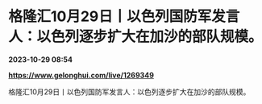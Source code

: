 # 格隆汇10月29日丨以色列国防军发言人：以色列逐步扩大在加沙的部队规模。

**2023-10-29 08:54**

**https://www.gelonghui.com/live/1269349**

格隆汇10月29日丨以色列国防军发言人：以色列逐步扩大在加沙的部队规模。